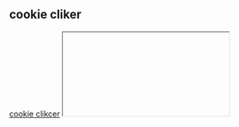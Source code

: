<hteml lang="em">
<head></head>
<body>
<h2>cookie cliker</h2> 
  <a href="/games cookie-clikcer.html"]>cookie clikcer</a>
<iframe
  scr="https://cyrillbrito.github.io/cookieclicker/"
  ></iframe>
</body>
</hteml>
